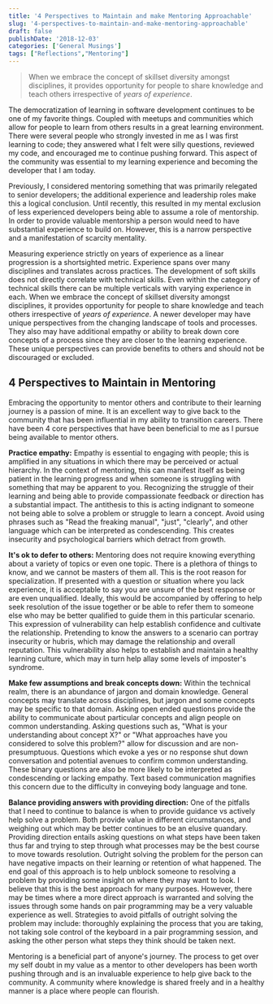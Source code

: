```yaml
---
title: '4 Perspectives to Maintain and make Mentoring Approachable'
slug: '4-perspectives-to-maintain-and-make-mentoring-approachable'
draft: false
publishDate: '2018-12-03'
categories: ['General Musings']
tags: ["Reflections","Mentoring"]
---
```

> When we embrace the concept of skillset diversity amongst disciplines, it provides opportunity for people to share knowledge and teach others irrespective of *years of experience*.

The democratization of learning in software development continues to be one of my favorite things. Coupled with meetups and communities which allow for people to learn from others results in a great learning environment. There were several people who strongly invested in me as I was first learning to code; they answered what I felt were silly questions, reviewed my code, and encouraged me to continue pushing forward. This aspect of the community was essential to my learning experience and becoming the developer that I am today.

Previously, I considered mentoring something that was primarily relegated to senior developers; the additional experience and leadership roles make this a logical conclusion. Until recently, this resulted in my mental exclusion of less experienced developers being able to assume a role of mentorship. In order to provide valuable mentorship a person would need to have substantial experience to build on. However, this is a narrow perspective and a manifestation of scarcity mentality.

Measuring experience strictly on years of experience as a linear progression is a shortsighted metric. Experience spans over many disciplines and translates across practices. The development of soft skills does not directly correlate with technical skills. Even within the category of technical skills there can be multiple verticals with varying experience in each. When we embrace the concept of skillset diversity amongst disciplines, it provides opportunity for people to share knowledge and teach others irrespective of *years of experience*. A newer developer may have unique perspectives from the changing landscape of tools and processes. They also may have additional empathy or ability to break down core concepts of a process since they are closer to the learning experience. These unique perspectives can provide benefits to others and should not be discouraged or excluded.

## 4 Perspectives to Maintain in Mentoring

Embracing the opportunity to mentor others and contribute to their learning journey is a passion of mine. It is an excellent way to give back to the community that has been influential in my ability to transition careers. There have been 4 core perspectives that have been beneficial to me as I pursue being available to mentor others.

**Practice empathy:** Empathy is essential to engaging with people; this is amplified in any situations in which there may be perceived or actual hierarchy. In the context of mentoring, this can manifest itself as being patient in the learning progress and when someone is struggling with something that may be apparent to you. Recognizing the struggle of their learning and being able to provide compassionate feedback or direction has a substantial impact. The antithesis to this is acting indignant to someone not being able to solve a problem or struggle to learn a concept. Avoid using phrases such as "Read the freaking manual", "just", "clearly", and other language which can be interpreted as condescending. This creates insecurity and psychological barriers which detract from growth.

**It's ok to defer to others:** Mentoring does not require knowing everything about a variety of topics or even one topic. There is a plethora of things to know, and we cannot be masters of them all. This is the root reason for specialization. If presented with a question or situation where you lack experience, it is acceptable to say you are unsure of the best response or are even unqualified. Ideally, this would be accompanied by offering to help seek resolution of the issue together or be able to refer them to someone else who may be better qualified to guide them in this particular scenario. This expression of vulnerability can help establish confidence and cultivate the relationship. Pretending to know the answers to a scenario can portray insecurity or hubris, which may damage the relationship and overall reputation. This vulnerability also helps to establish and maintain a healthy learning culture, which may in turn help allay some levels of imposter's syndrome.

**Make few assumptions and break concepts down:** Within the technical realm, there is an abundance of jargon and domain knowledge. General concepts may translate across disciplines, but jargon and some concepts may be specific to that domain. Asking open ended questions provide the ability to communicate about particular concepts and align people on common understanding. Asking questions such as, "What is your understanding about concept X?" or "What approaches have you considered to solve this problem?" allow for discussion and are non-presumptuous. Questions which evoke a yes or no response shut down conversation and potential avenues to confirm common understanding. These binary questions are also be more likely to be interpreted as condescending or lacking empathy. Text based communication magnifies this concern due to the difficulty in conveying body language and tone.

**Balance providing answers with providing direction:** One of the pitfalls that I need to continue to balance is when to provide guidance vs actively help solve a problem. Both provide value in different circumstances, and weighing out which may be better continues to be an elusive quandary. Providing direction entails asking questions on what steps have been taken thus far and trying to step through what processes may be the best course to move towards resolution. Outright solving the problem for the person can have negative impacts on their learning or retention of what happened. The end goal of this approach is to help unblock someone to resolving a problem by providing some insight on where they may want to look. I believe that this is the best approach for many purposes. However, there may be times where a more direct approach is warranted and solving the issues through some hands on pair programming may be a very valuable experience as well. Strategies to avoid pitfalls of outright solving the problem may include: thoroughly explaining the process that you are taking, not taking sole control of the keyboard in a pair programming session, and asking the other person what steps they think should be taken next.

Mentoring is a beneficial part of anyone's journey. The process to get over my self doubt in my value as a mentor to other developers has been worth pushing through and is an invaluable experience to help give back to the community. A community where knowledge is shared freely and in a healthy manner is a place where people can flourish.
